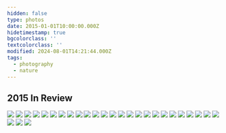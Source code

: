 ```yaml
---
hidden: false
type: photos
date: 2015-01-01T10:00:00.000Z
hidetimestamp: true
bgcolorclass: ''
textcolorclass: ''
modified: 2024-08-01T14:21:44.000Z
tags:
  - photography
  - nature
---
```


## 2015 In Review

<img src="https://res.cloudinary.com/ejf/image/upload/v1526532474/20151117-untitled-20151117-DSCF9338.jpg" />

<img src="https://res.cloudinary.com/ejf/image/upload/v1526532464/20150916-untitled-20150916-DSCF8805.jpg" />

<img src="https://res.cloudinary.com/ejf/image/upload/v1526532473/20151112-untitled-20151112-DSCF9324-2.jpg" />

<img src="https://res.cloudinary.com/ejf/image/upload/v1526532475/20151101-untitled-20151101-DSCF9261.jpg" />

<img src="https://res.cloudinary.com/ejf/image/upload/v1526532473/20151101-untitled-20151101-DSCF9256.jpg" />

<img src="https://res.cloudinary.com/ejf/image/upload/v1526532471/20151101-untitled-20151101-DSCF9180.jpg" />

<img src="https://res.cloudinary.com/ejf/image/upload/v1526532469/20151010-untitled-20151010-DSCF8997.jpg" />

<img src="https://res.cloudinary.com/ejf/image/upload/v1526532472/20151101-untitled-20151101-DSCF9250.jpg" />

<img src="https://res.cloudinary.com/ejf/image/upload/v1526532471/20151101-untitled-20151101-DSCF9123.jpg" />

<img src="https://res.cloudinary.com/ejf/image/upload/v1526532471/20151101-untitled-20151101-DSCF9172.jpg" />

<img src="https://res.cloudinary.com/ejf/image/upload/v1526532469/20151010-untitled-20151010-DSCF9004.jpg" />

<img src="https://res.cloudinary.com/ejf/image/upload/v1526532471/20151010-untitled-20151010-DSCF9010.jpg" />

<img src="https://res.cloudinary.com/ejf/image/upload/v1526532469/20151010-untitled-20151010-DSCF8991.jpg" />

<img src="https://res.cloudinary.com/ejf/image/upload/v1526532467/20151006-untitled-20151006-DSCF8888.jpg" />

<img src="https://res.cloudinary.com/ejf/image/upload/v1526532469/20151010-untitled-20151010-DSCF8955.jpg" />

<img src="https://res.cloudinary.com/ejf/image/upload/v1526532467/20151010-untitled-20151010-DSCF8934.jpg" />

<img src="https://res.cloudinary.com/ejf/image/upload/v1526532466/20150917-untitled-20150917-DSCF8872.jpg" />

<img src="https://res.cloudinary.com/ejf/image/upload/v1526532465/20150917-untitled-20150917-DSCF8841.jpg" />

<img src="https://res.cloudinary.com/ejf/image/upload/v1526532465/20150916-untitled-20150916-DSCF8782.jpg"/>

<img src="https://res.cloudinary.com/ejf/image/upload/v1526532465/20150916-untitled-20150916-DSCF8774.jpg"/>

<img src="https://res.cloudinary.com/ejf/image/upload/v1526532465/20150917-untitled-20150917-DSCF8867.jpg" />

<img src="https://res.cloudinary.com/ejf/image/upload/v1526532466/20150912-untitled-20150912-DSCF8763.jpg" />

<img src="https://res.cloudinary.com/ejf/image/upload/v1526532463/20150909-untitled-20150909-DSCF8698.jpg" />

<img src="https://res.cloudinary.com/ejf/image/upload/v1526532463/20150905-untitled-20150905-DSCF8684.jpg" />

<img src="https://res.cloudinary.com/ejf/image/upload/v1526532464/20150912-untitled-20150912-DSCF8745.jpg" />

<img src="https://res.cloudinary.com/ejf/image/upload/v1526532475/20150902-untitled-20150902-DSCF8649.jpg" />

<img src="https://res.cloudinary.com/ejf/image/upload/v1526532463/20150909-untitled-20150909-DSCF8702.jpg" />

<img src="https://res.cloudinary.com/ejf/image/upload/v1526532463/20150829-untitled-20150829-DSCF8510.jpg" />
